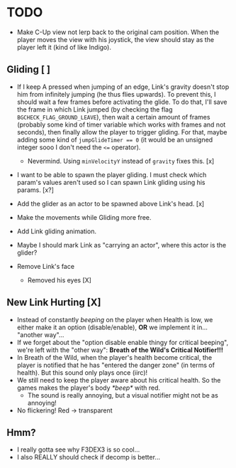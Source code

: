 # TODO

-   Make C-Up view not lerp back to the original cam position.
    When the player moves the view with his joystick, the view
    should stay as the player left it (kind of like Indigo).

## Gliding [ ]

-   If I keep A pressed when jumping of an edge, Link's gravity
    doesn't stop him from infinitely jumping (he thus flies upwards).
    To prevent this, I should wait a few frames before activating
    the glide. To do that, I'll save the frame in which Link jumped
    (by checking the flag `BGCHECK_FLAG_GROUND_LEAVE`), then wait a certain
    amount of frames (probably some kind of timer variable which works with
    frames and not seconds), then finally allow the player to trigger gliding.
    For that, maybe adding some kind of `jumpGlideTimer == 0` (it would be an unsigned
    integer sooo I don't need the `<=` operator).
    -   Nevermind. Using `minVelocityY` instead of `gravity` fixes this. [x]

-   I want to be able to spawn the player gliding. I must check which param's
    values aren't used so I can spawn Link gliding using his params. [x?]
-   Add the glider as an actor to be spawned above Link's head. [x]
-   Make the movements while Gliding more free.
-   Add Link gliding animation.
-   Maybe I should mark Link as "carrying an actor", where this actor
    is the glider?

-   Remove Link's face
    - Removed his eyes [X]

## New Link Hurting [X]

-   Instead of constantly *beeping* on the player when Health is low,
    we either make it an option (disable/enable), **OR** we implement it in...
    "another way"...
-   If we forget about the "option disable enable thingy for critical beeping",
    we're left with the "other way": **Breath of the Wild's Critical Notifier!!!**
-   In Breath of the Wild, when the player's health become critical, the player
    is notified that he has "entered the danger zone" (in terms of health).
    But this sound only plays once (iirc)!
-   We still need to keep the player aware about his critical health.
    So the games makes the player's body *\*beep\** with red.
    -   The sound is really annoying, but a visual notifier might not be
        as annoying!
-   No flickering! Red -> transparent


## Hmm?
-   I really gotta see why F3DEX3 is so cool...
-   I also REALLY should check if decomp is better...
    

